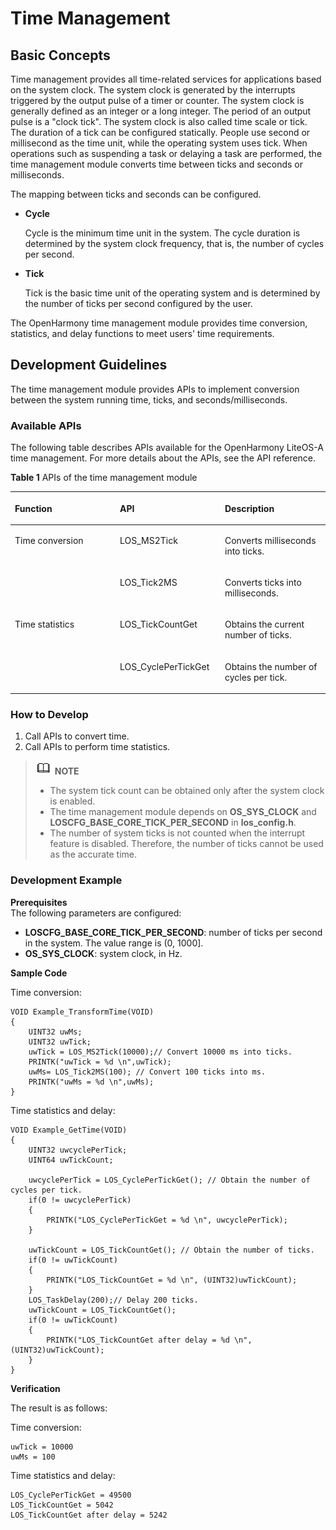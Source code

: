 # Time Management


## Basic Concepts

Time management provides all time-related services for applications based on the system clock. The system clock is generated by the interrupts triggered by the output pulse of a timer or counter. The system clock is generally defined as an integer or a long integer. The period of an output pulse is a "clock tick". The system clock is also called time scale or tick. The duration of a tick can be configured statically. People use second or millisecond as the time unit, while the operating system uses tick. When operations such as suspending a task or delaying a task are performed, the time management module converts time between ticks and seconds or milliseconds.

The mapping between ticks and seconds can be configured.

-   **Cycle**

    Cycle is the minimum time unit in the system. The cycle duration is determined by the system clock frequency, that is, the number of cycles per second.


-   **Tick**

    Tick is the basic time unit of the operating system and is determined by the number of ticks per second configured by the user.


The OpenHarmony time management module provides time conversion, statistics, and delay functions to meet users' time requirements.

## Development Guidelines

The time management module provides APIs to implement conversion between the system running time, ticks, and seconds/milliseconds.

### Available APIs

The following table describes APIs available for the OpenHarmony LiteOS-A time management. For more details about the APIs, see the API reference.

**Table  1**  APIs of the time management module

<a name="table1316220185211"></a>
<table><thead align="left"><tr id="row191622182021"><th class="cellrowborder" valign="top" width="33.33333333333333%" id="mcps1.2.4.1.1"><p id="p13162121815218"><a name="p13162121815218"></a><a name="p13162121815218"></a>Function</p>
</th>
<th class="cellrowborder" valign="top" width="33.33333333333333%" id="mcps1.2.4.1.2"><p id="p12162618623"><a name="p12162618623"></a><a name="p12162618623"></a>API</p>
</th>
<th class="cellrowborder" valign="top" width="33.33333333333333%" id="mcps1.2.4.1.3"><p id="p16162118427"><a name="p16162118427"></a><a name="p16162118427"></a>Description</p>
</th>
</tr>
</thead>
<tbody><tr id="row04981218910"><td class="cellrowborder" rowspan="2" valign="top" width="33.33333333333333%" headers="mcps1.2.4.1.1 "><p id="p6462616696"><a name="p6462616696"></a><a name="p6462616696"></a>Time conversion</p>
</td>
<td class="cellrowborder" valign="top" width="33.33333333333333%" headers="mcps1.2.4.1.2 "><p id="p164931214913"><a name="p164931214913"></a><a name="p164931214913"></a>LOS_MS2Tick</p>
</td>
<td class="cellrowborder" valign="top" width="33.33333333333333%" headers="mcps1.2.4.1.3 "><p id="p8504121996"><a name="p8504121996"></a><a name="p8504121996"></a>Converts milliseconds into ticks.</p>
</td>
</tr>
<tr id="row7162101814216"><td class="cellrowborder" valign="top" headers="mcps1.2.4.1.1 "><p id="p816311185217"><a name="p816311185217"></a><a name="p816311185217"></a>LOS_Tick2MS</p>
</td>
<td class="cellrowborder" valign="top" headers="mcps1.2.4.1.2 "><p id="p161632181721"><a name="p161632181721"></a><a name="p161632181721"></a>Converts ticks into milliseconds.</p>
</td>
</tr>
<tr id="row1516317181227"><td class="cellrowborder" rowspan="2" valign="top" width="33.33333333333333%" headers="mcps1.2.4.1.1 "><p id="p1077619231696"><a name="p1077619231696"></a><a name="p1077619231696"></a>Time statistics</p>
</td>
<td class="cellrowborder" valign="top" width="33.33333333333333%" headers="mcps1.2.4.1.2 "><p id="p181638181921"><a name="p181638181921"></a><a name="p181638181921"></a>LOS_TickCountGet</p>
</td>
<td class="cellrowborder" valign="top" width="33.33333333333333%" headers="mcps1.2.4.1.3 "><p id="p615864811116"><a name="p615864811116"></a><a name="p615864811116"></a>Obtains the current number of ticks.</p>
</td>
</tr>
<tr id="row101631818620"><td class="cellrowborder" valign="top" headers="mcps1.2.4.1.1 "><p id="p71633181125"><a name="p71633181125"></a><a name="p71633181125"></a>LOS_CyclePerTickGet</p>
</td>
<td class="cellrowborder" valign="top" headers="mcps1.2.4.1.2 "><p id="p151631718124"><a name="p151631718124"></a><a name="p151631718124"></a>Obtains the number of cycles per tick.</p>
</td>
</tr>
</tbody>
</table>

### How to Develop

1.  Call APIs to convert time.
2.  Call APIs to perform time statistics.

>![](public_sys-resources/icon-note.gif) **NOTE**<br/>
>-   The system tick count can be obtained only after the system clock is enabled.
>-   The time management module depends on  **OS\_SYS\_CLOCK**  and  **LOSCFG\_BASE\_CORE\_TICK\_PER\_SECOND**  in  **los\_config.h**.
>-   The number of system ticks is not counted when the interrupt feature is disabled. Therefore, the number of ticks cannot be used as the accurate time.

### Development Example

**Prerequisites**<br>
The following parameters are configured: 

-   **LOSCFG\_BASE\_CORE\_TICK\_PER\_SECOND**: number of ticks per second in the system. The value range is (0, 1000].
-   **OS\_SYS\_CLOCK**: system clock, in Hz.

**Sample Code**

Time conversion:

```
VOID Example_TransformTime(VOID)
{
    UINT32 uwMs;
    UINT32 uwTick;
    uwTick = LOS_MS2Tick(10000);// Convert 10000 ms into ticks.
    PRINTK("uwTick = %d \n",uwTick);
    uwMs= LOS_Tick2MS(100); // Convert 100 ticks into ms.
    PRINTK("uwMs = %d \n",uwMs);
}
```

Time statistics and delay:

```
VOID Example_GetTime(VOID)
{
    UINT32 uwcyclePerTick;
    UINT64 uwTickCount;

    uwcyclePerTick = LOS_CyclePerTickGet(); // Obtain the number of cycles per tick.
    if(0 != uwcyclePerTick)
    {
        PRINTK("LOS_CyclePerTickGet = %d \n", uwcyclePerTick);
    }

    uwTickCount = LOS_TickCountGet(); // Obtain the number of ticks.
    if(0 != uwTickCount)
    {
        PRINTK("LOS_TickCountGet = %d \n", (UINT32)uwTickCount);
    }
    LOS_TaskDelay(200);// Delay 200 ticks.
    uwTickCount = LOS_TickCountGet();
    if(0 != uwTickCount)
    {
        PRINTK("LOS_TickCountGet after delay = %d \n", (UINT32)uwTickCount);
    }
}
```

**Verification**

The result is as follows:

Time conversion:

```
uwTick = 10000 
uwMs = 100
```

Time statistics and delay:

```
LOS_CyclePerTickGet = 49500 
LOS_TickCountGet = 5042
LOS_TickCountGet after delay = 5242
```

